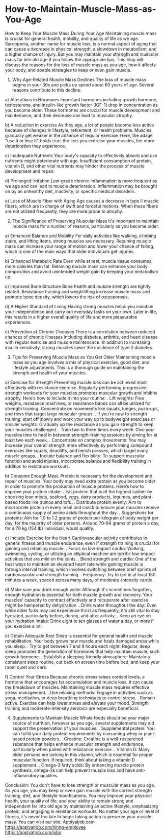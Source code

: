 # How-to-Maintain-Muscle-Mass-as-You-Age
How to Keep Your Muscle Mass During Your Age
Maintaining muscle mass is crucial for general health, mobility, and quality of life as we age. Sarcopenia, another name for muscle loss, is a normal aspect of aging that can cause a decrease in physical strength, a slowdown in metabolism, and a higher chance of injury. But you may maintain your strength and muscular mass far into old age if you follow the appropriate tips. This blog will discuss the reasons for the loss of muscle mass as you age, how it affects your body, and doable strategies to keep or even gain muscle.

1. Why Age-Related Muscle Mass Declines
The loss of muscle mass begins in your 30s and picks up speed about 60 years of age. Several reasons contribute to this decline:

a) Alterations in Hormones
Important hormones including growth hormone, testosterone, and insulin-like growth factor (IGF-1) drop in concentration as you become older. These hormones are crucial for muscle development and maintenance, and their decrease can lead to muscular atrophy.

b) A reduction in exercise
As they age, a lot of people become less active because of changes in lifestyle, retirement, or health problems. Muscles gradually get weaker in the absence of regular exercise. Here, the adage "use it or lose it" holds true: the less you exercise your muscles, the more deterioration they experience.

c) Inadequate Nutrients
Your body's capacity to effectively absorb and use nutrients might deteriorate with age. Insufficient consumption of protein, vitamin D, and other vital nutrients may hinder the process of muscle development and repair.

d) Prolonged Irritation
Low-grade chronic inflammation is more frequent as we age and can lead to muscle deterioration. Inflammation may be brought on by an unhealthy diet, inactivity, or specific medical disorders.

e) Loss of Muscle Fiber with Aging
Age causes a decrease in type II muscle fibers, which are in charge of swift and forceful motions. When these fibers are not utilized frequently, they are more prone to atrophy.

2. The Significance of Preserving Muscular Mass
It's important to maintain muscle mass for a number of reasons, particularly as you become older:

a) Enhanced Balance and Mobility
For daily activities like walking, climbing stairs, and lifting items, strong muscles are necessary. Retaining muscle mass can increase your range of motion and lower your chance of falling, which is one of the main ways that older individuals get injuries.

b) Enhanced Metabolic Rate
Even while at rest, muscle tissue consumes more calories than fat. Retaining muscle mass can enhance your body composition and avoid unintended weight gain by keeping your metabolism up.

c) Improved Bone Structure
Bone health and muscle strength are tightly related. Resistance training and weightlifting increase muscle mass and promote bone density, which lowers the risk of osteoporosis.

d) A Higher Standard of Living
Having strong muscles helps you maintain your independence and carry out everyday tasks on your own. Later in life, this results in a higher overall quality of life and more pleasurable experiences.

e) Prevention of Chronic Diseases
There is a correlation between reduced chances of chronic illnesses including diabetes, arthritis, and heart disease with regular exercise and muscle maintenance. In addition to increasing insulin sensitivity, strong muscles lower the incidence of type 2 diabetes.

3. Tips for Preserving Muscle Mass as You Get Older
Maintaining muscle mass as you age involves a mix of physical exercise, good diet, and lifestyle adjustments. This is a thorough guide on maintaining the strength and health of your muscles.

a) Exercise for Strength
Preventing muscle loss can be achieved most effectively with resistance exercise. Regularly performing progressive strength workouts for your muscles promotes muscular growth and inhibits atrophy. Here’s how to include it into your routine:
. Lift weights: Free weights, resistance machines, or resistance bands can all be utilized for strength training. Concentrate on movements like squats, lunges, push-ups, and rows that target large muscular groups.
. If you're new to strength training: start off slowly and work your way up to bodyweight exercises or smaller weights. Gradually up the resistance as you gain strength to keep your muscles challenged.
. Train two to three times every week: Give your muscles time to heal in between strength-training sessions by aiming for at least two each week.
. Concentrate on complex movements: You may increase your overall strength more effectively by performing compound exercises like squats, deadlifts, and bench presses, which target many muscle groups.
. Include balance and flexibility: To support muscular function and avoid injuries, incorporate balance and flexibility training in addition to resistance workouts.

b) Consume Enough Meat.
Protein is necessary for the development and repair of muscles. Your body may need extra protein as you become older in order to promote the production of muscle proteins. Here’s how to improve your protein intake:
. Eat protein: that is of the highest caliber by choosing lean meats, seafood, eggs, dairy products, legumes, and plant-based foods like quinoa and tofu.
. Distribute protein evenly: Aim to incorporate protein in every meal and snack to ensure your muscles receive a continuous supply of amino acids throughout the day.
. Suggestions for proteins: Aim for 1.0 to 1.2 grams of protein per kilogram of body weight per day, for the majority of older persons. Around 70–84 grams of protein a day, for a 70 kg (154 lb) individual, would qualify.

c) Include Exercise for the Heart
Cardiovascular activity contributes to general fitness and muscle endurance, even if strength training is crucial for gaining and retaining muscle.
. Focus on low-impact cardio: Walking, swimming, cycling, or utilizing an elliptical machine are terrific low-impact activities that are mild on the joints.
. Blend strength and cardio: One of the best ways to maintain an elevated heart rate while gaining muscle is through interval training, which involves switching between brief sprints of cardiovascular and strength training.
. Frequency: Try to get in at least 150 minutes a week, spaced across many days, of moderate-intensity cardio.

d) Make sure you drink enough water
Although it's sometimes forgotten, enough hydration is essential for both muscle growth and recovery. Your muscles' capacity to contract effectively and recuperate after exercise might be hampered by dehydration.
. Drink water throughout the day: Even while older folks may not experience thirst as frequently, it's still vital to stay hydrated, particularly before, during, and after activity.
. Keep an eye on your hydration intake: Drink eight to ten glasses of water a day, or more if you exercise a lot.

e) Obtain Adequate Rest
Sleep is essential for general health and muscle rehabilitation. Your body grows new muscle and heals damaged areas while you sleep.
. Try to get between 7 and 9 hours each night: Regular, deep sleep promotes the generation of hormones that help maintain muscle, such growth hormone.
. Establish a sleeping-friendly atmosphere: Maintain a consistent sleep routine, cut back on screen time before bed, and keep your room quiet and dark.

f) Control Your Stress
Because chronic stress raises cortisol levels, a hormone that encourages fat accumulation and muscle loss, it can cause the breakdown of muscles. Maintaining muscle mass requires effective stress management.
. Use relaxing methods: Engage in activities such as yoga, meditation, or deep breathing techniques to control stress.
. Remain active: Exercise can help lower stress and elevate your mood. Strength training and moderate-intensity aerobics are especially beneficial.

4. Supplements to Maintain Muscle
Whole foods should be your major source of nutrition, however as you age, several supplements may aid support the preservation of your muscles:
. Supplemental protein: You can fulfill your daily protein requirements by consuming whey or plant-based protein powders.
. Creatine: Creatine is a well-researched substance that helps enhance muscular strength and endurance, particularly when paired with resistance exercise.
. Vitamin D: Many older persons are lacking in this vitamin, which is essential for proper muscular function. If required, think about taking a vitamin D supplement.
. Omega-3 fatty acids: By enhancing muscle protein synthesis, omega-3s can help prevent muscle loss and have anti-inflammatory qualities.

Conclusion:
You don't have to lose strength or muscular mass as you age. As you age, you may keep or even gain muscle with the correct strength training, diet, and lifestyle modifications. You may improve your physical health, your quality of life, and your ability to remain strong and independent far into old age by maintaining an active lifestyle, emphasizing protein, and engaging in resistance workouts. No matter your age or level of fitness, it's never too late to begin taking action to preserve your muscle mass.
You can visit our site: Applyatjob.com<br>
 https://applyatjob.com/hiring-employee<br>
https://applyatjob.com/jobs

